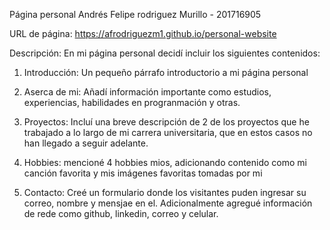 Página personal Andrés Felipe rodriguez Murillo - 201716905

URL de página: https://afrodriguezm1.github.io/personal-website

Descripción:
En mi página personal decidí incluir los siguientes contenidos:

1. Introducción: Un pequeño párrafo introductorio a mi página personal

2. Aserca de mi: Añadí información importante como estudios, experiencias, habilidades en progranmación y otras.

3. Proyectos: Incluí una breve descripción de 2 de los proyectos que he trabajado a lo largo de mi carrera universitaria, que en estos casos no han llegado a seguir adelante.

4. Hobbies: mencioné 4 hobbies mios, adicionando contenido como mi canción favorita y mis imágenes favoritas tomadas por mi

5. Contacto: Creé un formulario donde los visitantes puden ingresar su correo, nombre y mensjae en el. Adicionalmente agregué información de rede como github, linkedin, correo y celular.